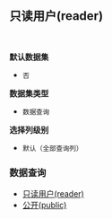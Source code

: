 ## 只读用户(reader) <!-- {docsify-ignore-all} -->



<br>
<p class="panel-title"><b>默认数据集</b></p>

* `否`

<p class="panel-title"><b>数据集类型</b></p>

* `数据查询`

<p class="panel-title"><b>选择列级别</b></p>

* `默认（全部查询列）`




### 数据查询
  * [只读用户(reader)](module/ProdMgmt/idea/query/reader)
  * [公开(public)](module/ProdMgmt/idea/query/public)
